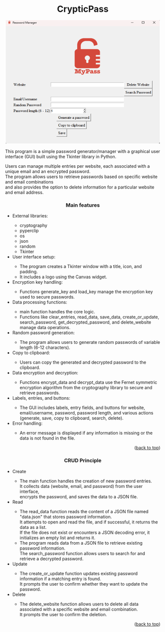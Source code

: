 <!DOCTYPE html>
<html lang="en">
<head>
    <meta charset="UTF-8">
    <meta name="viewport" content="width=device-width, initial-scale=1.0">
</head>
<body>
<a name="readme-top"></a>
    <div align="center">
        <h1 align="center">CrypticPass</h1>
        <img src="./crypticpass.png" alt="CrypticPass User Interface" width="500" height="400">
    </div>
    <p>This program is a simple password generator/manager with a graphical user
     interface (GUI) built using the Tkinter library in Python.
     <p>Users can manage multiple entries per website, each associated with a 
     unique email and an encrypted password.<br>The program allows users to retrieve 
     passwords based on specific website and email combinations<br>and also provides
      the option to delete information for a particular website and email address.</p>
     <h3 align="center">Main features</h3>
        <ul>
            <li>External libraries:</li>
                <ul>
                    <li>cryptography</li>
                    <li>pyperclip</li>
                    <li>os</li>
                    <li>json</li>
                    <li>random</li>
                    <li>Tkinter</li>
                </ul>
            <li>User interface setup:</li>
                <ul>
                    <li>The program creates a Tkinter window with a title, 
                    icon, and padding.</li>
                    <li>It includes a logo using the Canvas widget.</li>
                </ul>
            <li>Encryption key handling:</li>
                <ul>
                    <li>Functions generate_key and load_key manage the 
                    encryption key used to secure passwords.</li>
                </ul>
            <li>Data processing functions:</li>
                <ul>
                    <li>main function handles the core logic.</li>
                    <li>Functions like clear_entries, read_data, save_data, 
                    create_or_update, search_password, get_decrypted_password, 
                    and delete_website manage data operations.</li>
                </ul>
            <li>Random password generation:</li>
                <ul>
                    <li>The program allows users to generate random passwords 
                    of variable length (6-12 characters).</li>
                </ul>
            <li>Copy to clipboard:</li>
                <ul>
                    <li>Users can copy the generated and decrypted password 
                    to the clipboard.</li>
                </ul>
            <li>Data encryption and decryption:</li>
                <ul>
                    <li>Functions encrypt_data and decrypt_data use the Fernet symmetric 
                    encryption algorithm from the cryptography library to secure 
                    and retrieve passwords.</li>
                </ul>
            <li>Labels, entries, and buttons:</li>
                <ul>
                    <li>The GUI includes labels, entry fields, and buttons for website, 
                    email/username, password, password length, and various actions 
                    (generate, save, copy to clipboard, search, delete).</li>
                </ul>
            <li>Error handling:</li>
                <ul>
                    <li>An error message is displayed if any information is 
                    missing or the data is not found in the file.</li>
                </ul>
        </ul>
<p align="right">(<a href="#readme-top">back to top</a>)</p>
    <h3 align="center">CRUD Principle</h3>
        <ul>
        <li>Create</li>
            <ul>
            <li>The main function handles the creation of new password entries.<br>
            It collects data (website, email, and password) from the user interface,<br>
            encrypts the password, and saves the data to a JSON file.</li>
            </ul>
        <li>Read</li>
            <ul>
            <li>The read_data function reads the content of a JSON file named "data.json" 
            that stores password information.<br>
            It attempts to open and read the file, and if successful, 
            it returns the data as a list.<br>
            If the file does not exist or encounters a JSON decoding error, 
            it initializes an empty list and returns it.</li>
            <li>The program reads data from a JSON file to retrieve existing password information.<br>
            The search_password function allows users to search for and retrieve a decrypted password.</li>
            </ul>
        <li>Update</li>
            <ul>
            <li>The create_or_update function updates existing password information 
            if a matching entry is found.<br>
            It prompts the user to confirm whether they want to update the password.</li>
            </ul>
        <li>Delete</li>
            <ul>
            <li>The delete_website function allows users to delete all data 
            associated with a specific website and email combination.<br>
            It prompts the user to confirm the deletion.</li>
            </ul>
        </ul> 
<p align="right">(<a href="#readme-top">back to top</a>)</p>

</body>